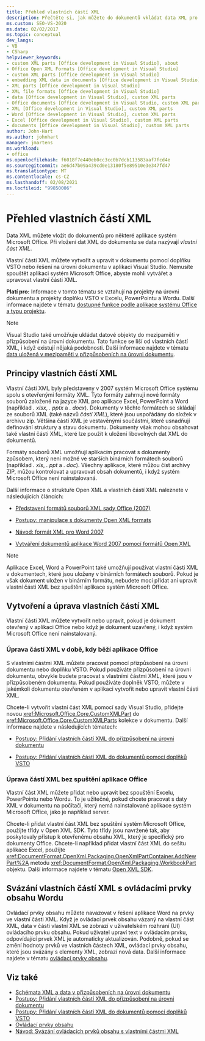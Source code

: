 ```yaml
---
title: Přehled vlastních částí XML
description: Přečtěte si, jak můžete do dokumentů vkládat data XML pro některé aplikace systém Microsoft Office. Při vložení dat XML do dokumentu se data nazývají vlastní část XML.
ms.custom: SEO-VS-2020
ms.date: 02/02/2017
ms.topic: conceptual
dev_langs:
- VB
- CSharp
helpviewer_keywords:
- custom XML parts [Office development in Visual Studio], about
- Office Open XML Formats [Office development in Visual Studio]
- custom XML parts [Office development in Visual Studio]
- embedding XML data in documents [Office development in Visual Studio]
- XML parts [Office development in Visual Studio]
- XML file formats [Office development in Visual Studio]
- data [Office development in Visual Studio], custom XML parts
- Office documents [Office development in Visual Studio, custom XML parts
- XML [Office development in Visual Studio], custom XML parts
- Word [Office development in Visual Studio], custom XML parts
- Excel [Office development in Visual Studio], custom XML parts
- documents [Office development in Visual Studio], custom XML parts
author: John-Hart
ms.author: johnhart
manager: jmartens
ms.workload:
- office
ms.openlocfilehash: f6018f7e440eb0cc3cc0b7dcb113583aaf7fcd4e
ms.sourcegitcommit: ae6d47b09a439cd0e13180f5e89510e3e347fd47
ms.translationtype: MT
ms.contentlocale: cs-CZ
ms.lasthandoff: 02/08/2021
ms.locfileid: "99850006"
---
```

# <a name="custom-xml-parts-overview"></a>Přehled vlastních částí XML
  Data XML můžete vložit do dokumentů pro některé aplikace systém Microsoft Office. Při vložení dat XML do dokumentu se data nazývají *vlastní část XML*.

 Vlastní části XML můžete vytvořit a upravit v dokumentu pomocí doplňku VSTO nebo řešení na úrovni dokumentu v aplikaci Visual Studio. Nemusíte spouštět aplikaci systém Microsoft Office, abyste mohli vytvářet a upravovat vlastní části XML.

 **Platí pro:** Informace v tomto tématu se vztahují na projekty na úrovni dokumentu a projekty doplňku VSTO v Excelu, PowerPointu a Wordu. Další informace najdete v tématu [dostupné funkce podle aplikace systému Office a typu projektu](../vsto/features-available-by-office-application-and-project-type.md).

> [!NOTE]
> Visual Studio také umožňuje ukládat datové objekty do mezipaměti v přizpůsobení na úrovni dokumentu. Tato funkce se liší od vlastních částí XML, i když existují nějaká podobnosti. Další informace najdete v tématu [data uložená v mezipaměti v přizpůsobeních na úrovni dokumentu](../vsto/cached-data-in-document-level-customizations.md).

## <a name="understand-custom-xml-parts"></a>Principy vlastních částí XML
 Vlastní části XML byly představeny v 2007 systém Microsoft Office systému spolu s otevřenými formáty XML. Tyto formáty zahrnují nové formáty souborů založené na jazyce XML pro aplikace Excel, PowerPoint a Word (například *. xlsx*, *. pptx* a *. docx*). Dokumenty v těchto formátech se skládají ze souborů XML (také názvů *částí XML*), které jsou uspořádány do složek v archivu zip. Většina částí XML je vestavěnými součástmi, které usnadňují definování struktury a stavu dokumentu. Dokumenty však mohou obsahovat také vlastní části XML, které lze použít k uložení libovolných dat XML do dokumentů.

 Formáty souborů XML umožňují aplikacím pracovat s dokumenty způsobem, který není možné ve starších binárních formátech souborů (například *. xls*, *. ppt* a *. doc*). Všechny aplikace, které můžou číst archivy ZIP, můžou kontrolovat a upravovat obsah dokumentů, i když systém Microsoft Office není nainstalovaná.

 Další informace o struktuře Open XML a vlastních částí XML naleznete v následujících článcích:

- [Představení formátů souborů XML sady Office (2007)](/previous-versions/office/developer/office-2007/aa338205(v=office.12))

- [Postupy: manipulace s dokumenty Open XML formats](/previous-versions/office/developer/office-2007/aa982683(v=office.12))

- [Návod: formát XML pro Word 2007](/previous-versions/office/developer/office-2007/bb266220(v=office.12))

- [Vytváření dokumentů aplikace Word 2007 pomocí formátů Open XML](/previous-versions/office/developer/office-2007/bb264572(v=office.12))

> [!NOTE]
> Aplikace Excel, Word a PowerPoint také umožňují používat vlastní části XML v dokumentech, které jsou uloženy v binárních formátech souborů. Pokud je však dokument uložen v binárním formátu, nebudete moci přidat ani upravit vlastní části XML bez spuštění aplikace systém Microsoft Office.

## <a name="create-and-modify-custom-xml-parts"></a>Vytvoření a úprava vlastních částí XML
 Vlastní části XML můžete vytvořit nebo upravit, pokud je dokument otevřený v aplikaci Office nebo když je dokument uzavřený, i když systém Microsoft Office není nainstalovaný.

### <a name="modify-xml-parts-while-the-office-application-is-running"></a>Úprava částí XML v době, kdy běží aplikace Office
 S vlastními částmi XML můžete pracovat pomocí přizpůsobení na úrovni dokumentu nebo doplňku VSTO. Pokud používáte přizpůsobení na úrovni dokumentu, obvykle budete pracovat s vlastními částmi XML, které jsou v přizpůsobeném dokumentu. Pokud používáte doplněk VSTO, můžete v jakémkoli dokumentu otevřeném v aplikaci vytvořit nebo upravit vlastní části XML.

 Chcete-li vytvořit vlastní část XML pomocí sady Visual Studio, přidejte novou <xref:Microsoft.Office.Core.CustomXMLPart> do <xref:Microsoft.Office.Core.CustomXMLParts> kolekce v dokumentu. Další informace najdete v následujících tématech:

- [Postupy: Přidání vlastních částí XML do přizpůsobení na úrovni dokumentu](../vsto/how-to-add-custom-xml-parts-to-document-level-customizations.md)

- [Postupy: Přidání vlastních částí XML do dokumentů pomocí doplňků VSTO](../vsto/how-to-add-custom-xml-parts-to-documents-by-using-vsto-add-ins.md)

### <a name="modify-xml-parts-without-starting-the-office-application"></a>Úprava částí XML bez spuštění aplikace Office
 Vlastní část XML můžete přidat nebo upravit bez spouštění Excelu, PowerPointu nebo Wordu. To je užitečné, pokud chcete pracovat s daty XML v dokumentu na počítači, který nemá nainstalované aplikace systém Microsoft Office, jako je například server.

 Chcete-li přidat vlastní část XML bez spuštění systém Microsoft Office, použijte třídy v Open XML SDK. Tyto třídy jsou navržené tak, aby poskytovaly přístup k otevřenému obsahu XML, který je specifický pro dokumenty Office. Chcete-li například přidat vlastní část XML do sešitu aplikace Excel, použijte <xref:DocumentFormat.OpenXml.Packaging.OpenXmlPartContainer.AddNewPart%2A> metodu <xref:DocumentFormat.OpenXml.Packaging.WorkbookPart> objektu. Další informace najdete v tématu [Open XML SDK](/office/open-xml/open-xml-sdk).

## <a name="bind-custom-xml-parts-to-word-content-controls"></a>Svázání vlastních částí XML s ovládacími prvky obsahu Wordu
 Ovládací prvky obsahu můžete navazovat v řešení aplikace Word na prvky ve vlastní části XML. Když je ovládací prvek obsahu vázaný na vlastní část XML, data v části vlastní XML se zobrazí v uživatelském rozhraní (UI) ovládacího prvku obsahu. Pokud uživatel upraví text v ovládacím prvku, odpovídající prvek XML je automaticky aktualizován. Podobně, pokud se změní hodnoty prvků ve vlastních částech XML, ovládací prvky obsahu, které jsou svázány s elementy XML, zobrazí nová data. Další informace najdete v tématu [ovládací prvky obsahu](../vsto/content-controls.md).

## <a name="see-also"></a>Viz také
- [Schémata XML a data v přizpůsobeních na úrovni dokumentu](../vsto/xml-schemas-and-data-in-document-level-customizations.md)
- [Postupy: Přidání vlastních částí XML do přizpůsobení na úrovni dokumentu](../vsto/how-to-add-custom-xml-parts-to-document-level-customizations.md)
- [Postupy: Přidání vlastních částí XML do dokumentů pomocí doplňků VSTO](../vsto/how-to-add-custom-xml-parts-to-documents-by-using-vsto-add-ins.md)
- [Ovládací prvky obsahu](../vsto/content-controls.md)
- [Návod: Svázání ovládacích prvků obsahu s vlastními částmi XML](../vsto/walkthrough-binding-content-controls-to-custom-xml-parts.md)
